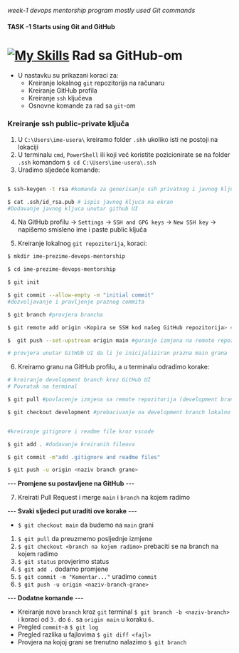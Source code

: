 *week-1 devops mentorship program  mostly used Git commands*
#### TASK -1 Starts using Git and GitHub

# [![My Skills](https://skillicons.dev/icons?i=git)](https://skillicons.dev) Rad sa GitHub-om 
* U nastavku su prikazani koraci za:
    * Kreiranje lokalnog `git` repozitorija na računaru
    * Kreiranje GitHub profila
    * Kreiranje `ssh` ključeva
    * Osnovne komande za rad sa `git`-om

### Kreiranje ssh public-private ključa
1. U `C:\Users\ime-usera\` kreiramo folder `.shh` ukoliko isti ne postoji na lokaciji
2. U terminalu `cmd`, `PowerShell` ili koji već koristite pozicionirate se na folder `.ssh` komandom
`$ cd C:\Users\ime-usera\.ssh`
3. Uradimo sljedeće komande:
```bash

$ ssh-keygen -t rsa #komanda za generisanje ssh privatnog i javnog kljuca 

$ cat .ssh/id_rsa.pub # ispis javnog kljuca na ekran
#Dodavanje javnog kljuca unutar github UI
```
4. Na GitHub profilu -> `Settings` -> `SSH and GPG keys` -> `New SSH key` -> napišemo smisleno ime i paste public ključa

5. Kreiranje lokalnog `git repozitorija`, koraci:
```bash
$ mkdir ime-prezime-devops-mentorship

$ cd ime-prezime-devops-mentorship

$ git init

$ git commit --allow-empty -m "initial commit" 
#dozvoljavanje i pravljenje praznog commita

$ git branch #provjera brancha

$ git remote add origin <Kopira se SSH kod našeg GitHub repozitorija> #povezivanje sa udaljenim repozitorijem na GitHub

$  git push --set-upstream origin main #guranje izmjena na remote repozitorij

# provjera unutar GitHUb UI da li je inicijaliziran prazna main grana
```
6. Kreiramo granu na GitHub profilu, a u terminalu odradimo korake:
```bash
# kreiranje development branch kroz GitHub UI
# Povratak na terminal

$ git pull #povlacenje izmjena sa remote repozitorija (development branch)

$ git checkout development #prebacivanje na development branch lokalno


#kreiranje gitignore i readme file kroz vscode

$ git add . #dodavanje kreiranih fileova

$ git commit -m"add .gitignore and readme files"

$ git push -u origin <naziv branch grane>
```
--- **Promjene su postavljene na GitHub** ---

7. Kreirati Pull Request i merge `main` i `branch` na kojem radimo

--- **Svaki sljedeci put uraditi ove korake** ---
* `$ git checkout main` da budemo na `main` grani
1. `$ git pull` da preuzmemo posljednje izmjene
2. `$ git checkout <branch na kojem radimo>` prebaciti se na branch na kojem radimo
3. `$ git status` provjerimo status
4. `$ git add .` dodamo promjene
5. `$ git commit -m "Komentar..."` uradimo `commit`
6. `$ git push -u origin <naziv-branch-grane>` 


--- **Dodatne komande** ---

* Kreiranje nove `branch` kroz `git` terminal
`$ git branch -b <naziv-branch>` i koraci od `3.` do `6.` sa `origin main` u koraku `6.`
* Pregled `commit`-a
`$ git log`
* Pregled razlika u fajlovima
`$ git diff <fajl>`
* Provjera na kojoj grani se trenutno nalazimo
`$ git branch`
